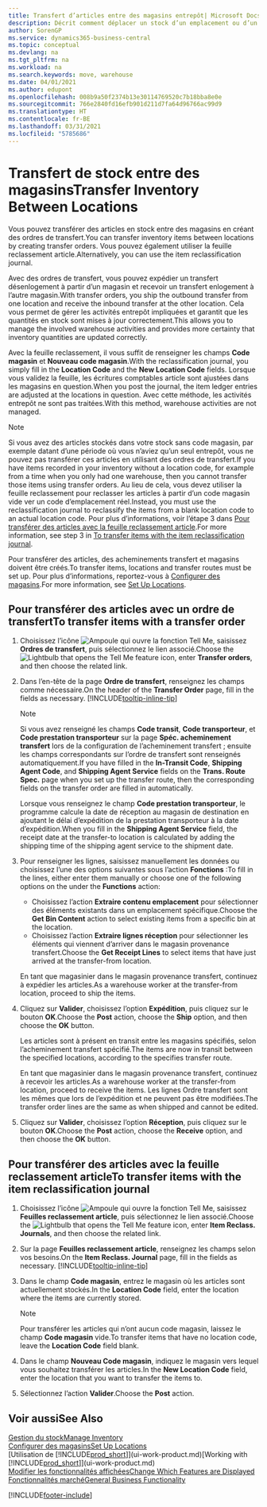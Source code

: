 ```yaml
---
title: Transfert d’articles entre des magasins entrepôt| Microsoft Docs
description: Décrit comment déplacer un stock d’un emplacement ou d’un entrepôt à un autre soit avec la feuille reclassement soit à l’aide des ordres de transfert.
author: SorenGP
ms.service: dynamics365-business-central
ms.topic: conceptual
ms.devlang: na
ms.tgt_pltfrm: na
ms.workload: na
ms.search.keywords: move, warehouse
ms.date: 04/01/2021
ms.author: edupont
ms.openlocfilehash: 008b9a50f2374b13e30114769520c7b18bba8e0e
ms.sourcegitcommit: 766e2840fd16efb901d211d7fa64d96766ac99d9
ms.translationtype: HT
ms.contentlocale: fr-BE
ms.lasthandoff: 03/31/2021
ms.locfileid: "5785686"
---
```

# <a name="transfer-inventory-between-locations"></a><span data-ttu-id="65217-103">Transfert de stock entre des magasins</span><span class="sxs-lookup"><span data-stu-id="65217-103">Transfer Inventory Between Locations</span></span>
<span data-ttu-id="65217-104">Vous pouvez transférer des articles en stock entre des magasins en créant des ordres de transfert.</span><span class="sxs-lookup"><span data-stu-id="65217-104">You can transfer inventory items between locations by creating transfer orders.</span></span> <span data-ttu-id="65217-105">Vous pouvez également utiliser la feuille reclassement article.</span><span class="sxs-lookup"><span data-stu-id="65217-105">Alternatively, you can use the item reclassification journal.</span></span>

<span data-ttu-id="65217-106">Avec des ordres de transfert, vous pouvez expédier un transfert désenlogement à partir d’un magasin et recevoir un transfert enlogement à l’autre magasin.</span><span class="sxs-lookup"><span data-stu-id="65217-106">With transfer orders, you ship the outbound transfer from one location and receive the inbound transfer at the other location.</span></span> <span data-ttu-id="65217-107">Cela vous permet de gérer les activités entrepôt impliquées et garantit que les quantités en stock sont mises à jour correctement.</span><span class="sxs-lookup"><span data-stu-id="65217-107">This allows you to manage the involved warehouse activities and provides more certainty that inventory quantities are updated correctly.</span></span>

<span data-ttu-id="65217-108">Avec la feuille reclassement, il vous suffit de renseigner les champs **Code magasin** et **Nouveau code magasin**.</span><span class="sxs-lookup"><span data-stu-id="65217-108">With the reclassification journal, you simply fill in the **Location Code** and the **New Location Code** fields.</span></span> <span data-ttu-id="65217-109">Lorsque vous validez la feuille, les écritures comptables article sont ajustées dans les magasins en question.</span><span class="sxs-lookup"><span data-stu-id="65217-109">When you post the journal, the item ledger entries are adjusted at the locations in question.</span></span> <span data-ttu-id="65217-110">Avec cette méthode, les activités entrepôt ne sont pas traitées.</span><span class="sxs-lookup"><span data-stu-id="65217-110">With this method, warehouse activities are not managed.</span></span>

> [!NOTE]  
>   <span data-ttu-id="65217-111">Si vous avez des articles stockés dans votre stock sans code magasin, par exemple datant d’une période où vous n’aviez qu’un seul entrepôt, vous ne pouvez pas transférer ces articles en utilisant des ordres de transfert.</span><span class="sxs-lookup"><span data-stu-id="65217-111">If you have items recorded in your inventory without a location code, for example from a time when you only had one warehouse, then you cannot transfer those items using transfer orders.</span></span> <span data-ttu-id="65217-112">Au lieu de cela, vous devez utiliser la feuille reclassement pour reclasser les articles à partir d’un code magasin vide ver un code d’emplacement réel.</span><span class="sxs-lookup"><span data-stu-id="65217-112">Instead, you must use the reclassification journal to reclassify the items from a blank location code to an actual location code.</span></span>  <span data-ttu-id="65217-113">Pour plus d’informations, voir l’étape 3 dans [Pour transférer des articles avec la feuille reclassement article](inventory-how-transfer-between-locations.md#to-transfer-items-with-the-item-reclassification-journal).</span><span class="sxs-lookup"><span data-stu-id="65217-113">For more information, see step 3 in [To transfer items with the item reclassification journal](inventory-how-transfer-between-locations.md#to-transfer-items-with-the-item-reclassification-journal).</span></span>

<span data-ttu-id="65217-114">Pour transférer des articles, des acheminements transfert et magasins doivent être créés.</span><span class="sxs-lookup"><span data-stu-id="65217-114">To transfer items, locations and transfer routes must be set up.</span></span> <span data-ttu-id="65217-115">Pour plus d’informations, reportez-vous à [Configurer des magasins](inventory-how-setup-locations.md).</span><span class="sxs-lookup"><span data-stu-id="65217-115">For more information, see [Set Up Locations](inventory-how-setup-locations.md).</span></span>

## <a name="to-transfer-items-with-a-transfer-order"></a><span data-ttu-id="65217-116">Pour transférer des articles avec un ordre de transfert</span><span class="sxs-lookup"><span data-stu-id="65217-116">To transfer items with a transfer order</span></span>
1. <span data-ttu-id="65217-117">Choisissez l’icône ![Ampoule qui ouvre la fonction Tell Me](media/ui-search/search_small.png "Dites-moi ce que vous voulez faire"), saisissez **Ordres de transfert**, puis sélectionnez le lien associé.</span><span class="sxs-lookup"><span data-stu-id="65217-117">Choose the ![Lightbulb that opens the Tell Me feature](media/ui-search/search_small.png "Tell me what you want to do") icon, enter **Transfer orders**, and then choose the related link.</span></span>
2. <span data-ttu-id="65217-118">Dans l’en-tête de la page **Ordre de transfert**, renseignez les champs comme nécessaire.</span><span class="sxs-lookup"><span data-stu-id="65217-118">On the header of the **Transfer Order** page, fill in the fields as necessary.</span></span> [!INCLUDE[tooltip-inline-tip](includes/tooltip-inline-tip_md.md)]

    > [!NOTE]  
    >   <span data-ttu-id="65217-119">Si vous avez renseigné les champs **Code transit**, **Code transporteur**, et **Code prestation transporteur** sur la page **Spéc. acheminement transfert** lors de la configuration de l’acheminement transfert ; ensuite les champs correspondants sur l’ordre de transfert sont renseignés automatiquement.</span><span class="sxs-lookup"><span data-stu-id="65217-119">If you have filled in the **In-Transit Code**, **Shipping Agent Code**, and **Shipping Agent Service** fields on the **Trans. Route Spec.** page when you set up the transfer route, then the corresponding fields on the transfer order are filled in automatically.</span></span>

    <span data-ttu-id="65217-120">Lorsque vous renseignez le champ **Code prestation transporteur**, le programme calcule la date de réception au magasin de destination en ajoutant le délai d’expédition de la prestation transporteur à la date d’expédition.</span><span class="sxs-lookup"><span data-stu-id="65217-120">When you fill in the **Shipping Agent Service** field, the receipt date at the transfer-to location is calculated by adding the shipping time of the shipping agent service to the shipment date.</span></span>

3. <span data-ttu-id="65217-121">Pour renseigner les lignes, saisissez manuellement les données ou choisissez l’une des options suivantes sous l’action **Fonctions** :</span><span class="sxs-lookup"><span data-stu-id="65217-121">To fill in the lines, either enter them manually or choose one of the following options on the under the **Functions** action:</span></span>
    - <span data-ttu-id="65217-122">Choisissez l’action **Extraire contenu emplacement** pour sélectionner des éléments existants dans un emplacement spécifique.</span><span class="sxs-lookup"><span data-stu-id="65217-122">Choose the **Get Bin Content** action to select existing items from a specific bin at the location.</span></span>
    - <span data-ttu-id="65217-123">Choisissez l’action **Extraire lignes réception** pour sélectionner les éléments qui viennent d’arriver dans le magasin provenance transfert.</span><span class="sxs-lookup"><span data-stu-id="65217-123">Choose the **Get Receipt Lines** to select items that have just arrived at the transfer-from location.</span></span>   

    <span data-ttu-id="65217-124">En tant que magasinier dans le magasin provenance transfert, continuez à expédier les articles.</span><span class="sxs-lookup"><span data-stu-id="65217-124">As a warehouse worker at the transfer-from location, proceed to ship the items.</span></span>
4. <span data-ttu-id="65217-125">Cliquez sur **Valider**, choisissez l’option **Expédition**, puis cliquez sur le bouton **OK**.</span><span class="sxs-lookup"><span data-stu-id="65217-125">Choose the **Post** action, choose the **Ship** option, and then choose the **OK** button.</span></span>

    <span data-ttu-id="65217-126">Les articles sont à présent en transit entre les magasins spécifiés, selon l’acheminement transfert spécifié.</span><span class="sxs-lookup"><span data-stu-id="65217-126">The items are now in transit between the specified locations, according to the specifies transfer route.</span></span>

    <span data-ttu-id="65217-127">En tant que magasinier dans le magasin provenance transfert, continuez à recevoir les articles.</span><span class="sxs-lookup"><span data-stu-id="65217-127">As a warehouse worker at the transfer-from location, proceed to receive the items.</span></span> <span data-ttu-id="65217-128">Les lignes Ordre transfert sont les mêmes que lors de l’expédition et ne peuvent pas être modifiées.</span><span class="sxs-lookup"><span data-stu-id="65217-128">The transfer order lines are the same as when shipped and cannot be edited.</span></span>
5. <span data-ttu-id="65217-129">Cliquez sur **Valider**, choisissez l’option **Réception**, puis cliquez sur le bouton **OK**.</span><span class="sxs-lookup"><span data-stu-id="65217-129">Choose the **Post** action, choose the **Receive** option, and then choose the **OK** button.</span></span>

## <a name="to-transfer-items-with-the-item-reclassification-journal"></a><span data-ttu-id="65217-130">Pour transférer des articles avec la feuille reclassement article</span><span class="sxs-lookup"><span data-stu-id="65217-130">To transfer items with the item reclassification journal</span></span>
1. <span data-ttu-id="65217-131">Choisissez l’icône ![Ampoule qui ouvre la fonction Tell Me](media/ui-search/search_small.png "Dites-moi ce que vous voulez faire"), saisissez **Feuilles reclassement article**, puis sélectionnez le lien associé.</span><span class="sxs-lookup"><span data-stu-id="65217-131">Choose the ![Lightbulb that opens the Tell Me feature](media/ui-search/search_small.png "Tell me what you want to do") icon, enter **Item Reclass. Journals**, and then choose the related link.</span></span>
2. <span data-ttu-id="65217-132">Sur la page **Feuilles reclassement article**, renseignez les champs selon vos besoins.</span><span class="sxs-lookup"><span data-stu-id="65217-132">On the **Item Reclass. Journal** page, fill in the fields as necessary.</span></span> [!INCLUDE[tooltip-inline-tip](includes/tooltip-inline-tip_md.md)]
3. <span data-ttu-id="65217-133">Dans le champ **Code magasin**, entrez le magasin où les articles sont actuellement stockés.</span><span class="sxs-lookup"><span data-stu-id="65217-133">In the **Location Code** field, enter the location where the items are currently stored.</span></span>

    > [!NOTE]  
    >   <span data-ttu-id="65217-134">Pour transférer les articles qui n’ont aucun code magasin, laissez le champ **Code magasin** vide.</span><span class="sxs-lookup"><span data-stu-id="65217-134">To transfer items that have no location code, leave the **Location Code** field blank.</span></span>
4. <span data-ttu-id="65217-135">Dans le champ **Nouveau Code magasin**, indiquez le magasin vers lequel vous souhaitez transférer les articles.</span><span class="sxs-lookup"><span data-stu-id="65217-135">In the **New Location Code** field, enter the location that you want to transfer the items to.</span></span>
5. <span data-ttu-id="65217-136">Sélectionnez l’action **Valider**.</span><span class="sxs-lookup"><span data-stu-id="65217-136">Choose the **Post** action.</span></span>

## <a name="see-also"></a><span data-ttu-id="65217-137">Voir aussi</span><span class="sxs-lookup"><span data-stu-id="65217-137">See Also</span></span>
[<span data-ttu-id="65217-138">Gestion du stock</span><span class="sxs-lookup"><span data-stu-id="65217-138">Manage Inventory</span></span>](inventory-manage-inventory.md)  
[<span data-ttu-id="65217-139">Configurer des magasins</span><span class="sxs-lookup"><span data-stu-id="65217-139">Set Up Locations</span></span>](inventory-how-setup-locations.md)  
<span data-ttu-id="65217-140">[Utilisation de [!INCLUDE[prod_short](includes/prod_short.md)]](ui-work-product.md)</span><span class="sxs-lookup"><span data-stu-id="65217-140">[Working with [!INCLUDE[prod_short](includes/prod_short.md)]](ui-work-product.md)</span></span>  
[<span data-ttu-id="65217-141">Modifier les fonctionnalités affichées</span><span class="sxs-lookup"><span data-stu-id="65217-141">Change Which Features are Displayed</span></span>](ui-experiences.md)  
[<span data-ttu-id="65217-142">Fonctionnalités marché</span><span class="sxs-lookup"><span data-stu-id="65217-142">General Business Functionality</span></span>](ui-across-business-areas.md)


[!INCLUDE[footer-include](includes/footer-banner.md)]
